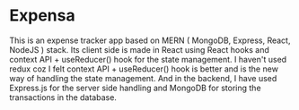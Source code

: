 # Expensa
This is an expense tracker app based on MERN ( MongoDB, Express, React, NodeJS ) stack. 
Its client side is made in React using React hooks and context API + useReducer() hook for the state management. 
I haven't used redux coz I felt context API + useReducer() hook is better and is the new way of handling the state management. 
And in the backend, I have used Express.js for the server side handling and MongoDB for storing the transactions in the database.<br/><br/>
